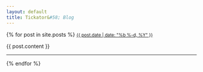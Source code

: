 ```yaml
---
layout: default
title: Tickator&#58; Blog
---
```


{% for post in site.posts %}
  <a href="{{post.url}}"><small>{{ post.date | date: "%b %-d, %Y" }}</small></a>
  <div>
     {{ post.content }}
  </div>
  <hr/>
{% endfor %}
